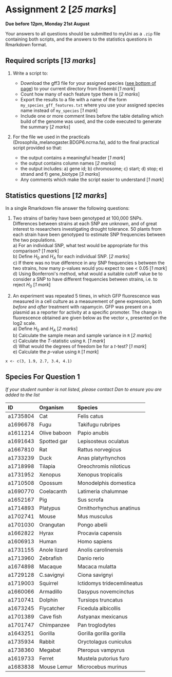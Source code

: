 # Assignment 2 [*25 marks*]

**Due before 12pm, Monday 21st August**

Your answers to all questions should be submitted to myUni as a `.zip` file containing both scripts, and the answers to the statistics questions in Rmarkdown format.

## Required scripts [*13 marks*]

1. Write a script to:
    + Download the gff3 file for your assigned species ([see bottom of page](#species-for-question-1)) to your current directory from Ensembl [*1 mark*]
    + Count how many of each feature type there is [*2 marks*]
    + Export the results to a file with a name of the form `my_species_gff_features.txt` where you use your assigned species name instead of `my_species` [*1 mark*]
    + Include one or more comment lines before the table detailing which build of the genome was used, and the code executed to generate the summary [*2 marks*]

2. For the file we used in the practicals (Drosophila_melanogaster.BDGP6.ncrna.fa), add to the final practical script provided so that:
    + the output contains a meaningful header [*1 mark*]
    + the output contains column names [*2 marks*]
    + the output includes: a) gene id; b) chromosome; c) start; d) stop; e) strand and f) gene_biotype [*3 marks*]
    + Any comments which make the script easier to understand [*1 mark*]

## Statistics questions [*12 marks*]

In a single Rmarkdown file answer the following questions:

1. Two strains of barley have been genotyped at 100,000 SNPs. Differences between strains at each SNP are unknown, and of great interest to researchers investigating drought tolerance. 50 plants from each strain have been genotyped to estimate SNP frequencies between the two populations.  
    a) For an individual SNP, what test would be appropriate for this comparison? [*1 mark*]  
    b) Define $H_0$ and $H_A$ for each individual SNP. [*2 marks*]  
    c) If there was no true difference in any SNP frequencies s between the two strains, how many p-values would you expect to see < 0.05 [*1 mark*]  
    d) Using Bonferroni's method, what would a suitable cutoff value be to consider a SNP to have different frequencies between strains, i.e. to reject $H_0$ [*1 mark*]

2. An experiment was repeated 5 times, in which GFP fluorescence was measured in a cell culture as a measurement of gene expression, both *before* and *after* treatment with rapamycin.
GFP was present on a plasmid as a reporter for activity at a specific promoter.
The change in fluorescence obtained are given below as the vector `x`, presented on the log2 scale.  
    a) Define $H_0$ and $H_A$ [*2 marks*]  
    b) Calculate the sample mean and sample variance in `R` [*2 marks*]  
    c) Calculate the *T*-statistic using `R`. [*1 mark*]  
    d) What would the degrees of freedom be for a *t*-test? [*1 mark*]  
    e) Calculate the *p*-value using `R` [*1 mark*]  

```{r}
x <- c(3, 1.9, 2.7, 3.4, 4.1)
```


## Species For Question 1

*If your student number is not listed, please contact Dan to ensure you are added to the list*

|ID       |Organism     |Species                    |
|:--------|:------------|:--------------------------|
|a1735804 |Cat          |Felis catus                |
|a1696678 |Fugu         |Takifugu rubripes          |
|a1611214 |Olive baboon |Papio anubis               |
|a1691643 |Spotted gar  |Lepisosteus oculatus       |
|a1667810 |Rat          |Rattus norvegicus          |
|a1733239 |Duck         |Anas platyrhynchos         |
|a1718998 |Tilapia      |Oreochromis niloticus      |
|a1731952 |Xenopus      |Xenopus tropicalis         |
|a1710508 |Opossum      |Monodelphis domestica      |
|a1690770 |Coelacanth   |Latimeria chalumnae        |
|a1652167 |Pig          |Sus scrofa                 |
|a1714893 |Platypus     |Ornithorhynchus anatinus   |
|a1702741 |Mouse        |Mus musculus               |
|a1701030 |Orangutan    |Pongo abelii               |
|a1662822 |Hyrax        |Procavia capensis          |
|a1606913 |Human        |Homo sapiens               |
|a1731155 |Anole lizard |Anolis carolinensis        |
|a1713960 |Zebrafish    |Danio rerio                |
|a1674898 |Macaque      |Macaca mulatta             |
|a1729128 |C.savignyi   |Ciona savignyi             |
|a1719003 |Squirrel     |Ictidomys tridecemlineatus |
|a1660066 |Armadillo    |Dasypus novemcinctus       |
|a1710741 |Dolphin      |Tursiops truncatus         |
|a1673245 |Flycatcher   |Ficedula albicollis        |
|a1701389 |Cave fish    |Astyanax mexicanus         |
|a1701747 |Chimpanzee   |Pan troglodytes            |
|a1643251 |Gorilla      |Gorilla gorilla gorilla    |
|a1735934 |Rabbit       |Oryctolagus cuniculus      |
|a1738360 |Megabat      |Pteropus vampyrus          |
|a1619733 |Ferret       |Mustela putorius furo      |
|a1683838 |Mouse Lemur  |Microcebus murinus         |

